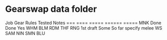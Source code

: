 Gearswap data folder
====================

Job		Gear		Rules		Tested		Notes
===		====		=====		======		=====
MNK		Done		Done		 Yes
WHM
BLM
RDM
THF
RNG		1st draft	Some		 So far		specify melee WS
SAM
NIN
SMN
BLU
